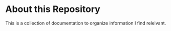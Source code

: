 # About this Repository
This is a collection of documentation to organize information I find relelvant.
